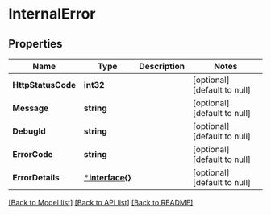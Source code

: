 # InternalError

## Properties
Name | Type | Description | Notes
------------ | ------------- | ------------- | -------------
**HttpStatusCode** | **int32** |  | [optional] [default to null]
**Message** | **string** |  | [optional] [default to null]
**DebugId** | **string** |  | [optional] [default to null]
**ErrorCode** | **string** |  | [optional] [default to null]
**ErrorDetails** | [***interface{}**](interface{}.md) |  | [optional] [default to null]

[[Back to Model list]](../README.md#documentation-for-models) [[Back to API list]](../README.md#documentation-for-api-endpoints) [[Back to README]](../README.md)

